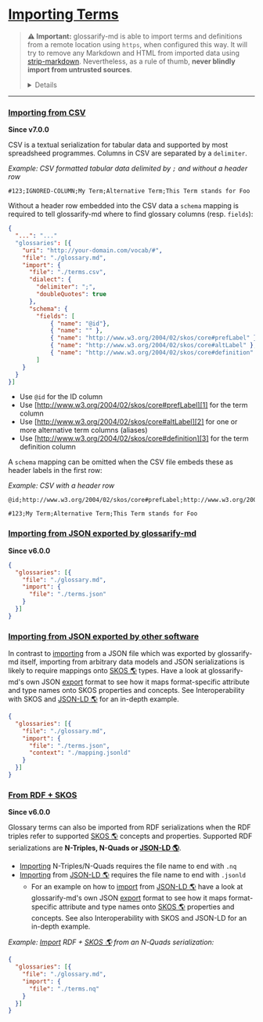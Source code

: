 # [Importing Terms](#importing-terms)

<!--
aliases: Import, importing, imports
-->

[strip-markdown]: https://npmjs.com/package/strip-markdown

> **⚠ Important:** glossarify-md is able to import terms and definitions from a remote location using `https`, when configured this way. It will try to remove any Markdown and HTML from imported data using [strip-markdown][strip-markdown]. Nevertheless, as a rule of thumb, **never blindly import from untrusted sources**.
>
> <details>
> Loading <strong>files from a remote location could enable a remote entity to embed malicious code</strong>, execute such code in the runtime context of glossarify-md or make glossarify-md embed it into <em>your</em> output files. <strong>Consider downloading files first and after review import them statically from within your project.</strong>

</details>

***

### [Importing from CSV](#importing-from-csv)

**Since v7.0.0**

CSV is a textual serialization for tabular data and supported by most spreadsheed programmes. Columns in CSV are separated by a `delimiter`.

*Example: CSV formatted tabular data delimited by `;` and without a header row*

```csv
#123;IGNORED-COLUMN;My Term;Alternative Term;This Term stands for Foo
```

Without a header row embedded into the CSV data a `schema` mapping is required to tell glossarify-md where to find glossary columns (resp. `fields`):

```json
{
  "...": "..."
  "glossaries": [{
    "uri": "http://your-domain.com/vocab/#",
    "file": "./glossary.md",
    "import": {
      "file": "./terms.csv",
      "dialect": {
        "delimiter": ";",
        "doubleQuotes": true
      },
      "schema": {
        "fields": [
            { "name": "@id"},
            { "name": "" },
            { "name": "http://www.w3.org/2004/02/skos/core#prefLabel" },
            { "name": "http://www.w3.org/2004/02/skos/core#altLabel" },
            { "name": "http://www.w3.org/2004/02/skos/core#definition" }
        ]
    }
  }
}]
```

*   Use `@id` for the ID column
*   Use [http://www.w3.org/2004/02/skos/core#prefLabel][1] for the term column
*   Use [http://www.w3.org/2004/02/skos/core#altLabel][2] for one or more alternative term columns (aliases)
*   Use [http://www.w3.org/2004/02/skos/core#definition][3] for the term definition column

A `schema` mapping can be omitted when the CSV file embeds these as header labels in the first row:

*Example: CSV with a header row*

```csv
@id;http://www.w3.org/2004/02/skos/core#prefLabel;http://www.w3.org/2004/02/skos/core#altLabel;http://www.w3.org/2004/02/skos/core#definition

#123;My Term;Alternative Term;This Term stands for Foo
```

### [Importing from JSON exported by glossarify-md](#importing-from-json-exported-by-glossarify-md)

**Since v6.0.0**

```json
{
  "glossaries": [{
    "file": "./glossary.md",
    "import": {
      "file": "./terms.json"
    }
  }]
}
```

### [Importing from JSON exported by other software](#importing-from-json-exported-by-other-software)

In contrast to [importing][4] from a JSON file which was exported by glossarify-md itself, importing from arbitrary data models and JSON serializations is likely to require mappings onto [SKOS 🌎][5] types. Have a look at glossarify-md's own JSON [export][6] format to see how it maps format-specific attribute and type names onto SKOS properties and concepts. See Interoperability with SKOS and [JSON-LD 🌎][7] for an in-depth example.

```json
{
  "glossaries": [{
    "file": "./glossary.md",
    "import": {
      "file": "./terms.json",
      "context": "./mapping.jsonld"
    }
  }]
}
```

### [From RDF + SKOS](#from-rdf--skos)

**Since v6.0.0**

Glossary terms can also be imported from RDF serializations when the RDF triples refer to supported [SKOS 🌎][5] concepts and properties. Supported RDF serializations are **N-Triples, N-Quads or [JSON-LD 🌎][7]**.

*   [Importing][4] N-Triples/N-Quads requires the file name to end with `.nq`
*   [Importing][4] from [JSON-LD 🌎][7] requires the file name to end with `.jsonld`
    *   For an example on how to [import][4] from [JSON-LD 🌎][7] have a look at glossarify-md's own JSON [export][6] format to see how it maps format-specific attribute and type names onto [SKOS 🌎][5] properties and concepts. See also Interoperability with SKOS and JSON-LD for an in-depth example.

*Example: [Import][4] RDF + [SKOS 🌎][5] from an N-Quads serialization:*

```json
{
  "glossaries": [{
    "file": "./glossary.md",
    "import": {
      "file": "./terms.nq"
    }
  }]
}
```

[1]: http://www.w3.org/2004/02/skos/core#prefLabel

[2]: http://www.w3.org/2004/02/skos/core#altLabel

[3]: http://www.w3.org/2004/02/skos/core#definition

[4]: https://github.com/about-code/glossarify-md/blob/master/doc/import.md#importing-terms "⚠ Important: glossarify-md is able to import terms and definitions from a remote location using https, when configured this way."

[5]: http://w3.org/skos/ "With the Simple Knowledge Organization System (SKOS) the World Wide Web Consortium (W3C) has standardized a (meta-)vocabulary which is suited and intended for modeling Simple Knowledge Organization Systems such as Glossaries, Thesauri, Taxonomies or Word Nets."

[6]: https://github.com/about-code/glossarify-md/blob/master/doc/export.md#export "Since v6.0.0 Exporting makes glossarify-md generate and write a structured representation of a markdown glossary to the output directory."

[7]: https://json-ld.org "JSON-LD is a standardized JSON document format for mapping system-specific terms of a JSON-based data format to well-know terms from public vocabularies."
